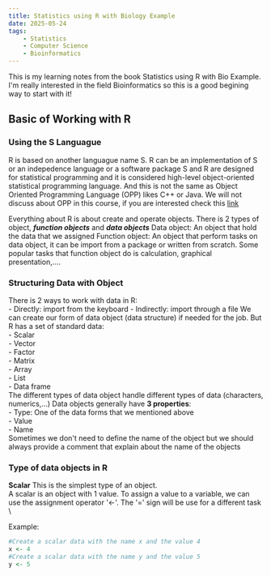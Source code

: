 ```yaml
---
title: Statistics using R with Biology Example
date: 2025-05-24
tags: 
    - Statistics
    - Computer Science
    - Bioinformatics
---
```

This is my learning notes from the book Statistics using R with Bio Example. 
I'm really interested in the field Bioinformatics so this is a good begining way to start with it!
## Basic of Working with R
### Using the S Languague
R is based on another languague name S.
R can be an implementation of S or an indepedence language or a software package
S and R are designed for statistical programming and it is considered high-level object-oriented statistical programming language. And this is not the same as Object Oriented Programming Language (OPP) likes C++ or Java. We will not discuss about OPP in this course, if you are interested check this [link]('https://www.techtarget.com/searchapparchitecture/definition/object-oriented-programming-OOP#:~:text=Object%2Doriented%20programming%20(OOP)%20is%20a%20computer%20programming%20model,has%20unique%20attributes%20and%20behavior.')

Everything about R is about create and operate objects. There is 2 types of object, ***function objects*** and ***data objects***
Data object: An object that hold the data that we assigned
Function object: An object that perform tasks on data object, it can be import from a package or written from scratch. Some popular tasks that function object do is calculation, graphical presentation,....
### Structuring Data with Object
There is 2 ways to work with data in R: \
    - Directly: import from the keyboard
    - Indirectly: import through a file
We can create our form of data object (data structure) if needed for the job. But R has a set of standard data: \
    - Scalar \
    - Vector \
    - Factor \
    - Matrix \
    - Array \
    - List \
    - Data frame\
The different types of data object handle different types of data (characters, numerics,...)
Data objects generally have **3 properties**: \
    - Type: One of the data forms that we mentioned above \
    - Value \
    - Name \
Sometimes we don't need to define the name of the object but we should always provide a comment that explain about the name of the objects
### Type of data objects in R
**Scalar**
This is the simplest type of an object. \
A scalar is an object with 1 value. To assign a value to a variable, we can use the assignment operator '<-'. The '=' sign will be use for a different task \

Example:
```R
#Create a scalar data with the name x and the value 4
x <- 4
#Create a scalar data with the name y and the value 5
y <- 5
```

